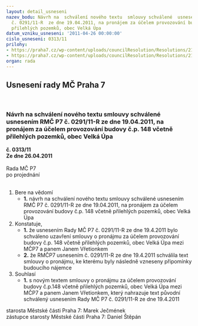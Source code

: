 ```yaml
---
layout: detail_usneseni
nazev_bodu: Návrh na  schválení nového textu  smlouvy schválené  usnesením RMČ P7
  č. 0291/11-R  ze dne 19.04.2011, na pronájem za účelem provozování budovy č.p. 148  včetně
  přilehlých pozemků, obec Velká Úpa
datum_vzniku_usneseni: '2011-04-26 00:00:00'
cislo_usneseni: 0313/11
prilohy:
- https://praha7.cz/wp-content/uploads/councilResolution/Resolutions/21712/22-11-n%c3%a1jemn%c3%ad_smlouva_mc7-v%c5%99etionka.doc
- https://praha7.cz/wp-content/uploads/councilResolution/Resolutions/21712/22-11-usnesenirmc2011041910384185.doc
organ: rada
---
```

<div id="ucUsn_pList" class="usn">
	<span><h2>Usnesení rady MČ Praha 7 </h2>
<br></span><div class="standBody">
<span><h3>Návrh na  schválení nového textu  smlouvy schválené  usnesením RMČ P7 č. 0291/11-R  ze dne 19.04.2011, na pronájem za účelem provozování budovy č.p. 148  včetně přilehlých pozemků, obec Velká Úpa</h3></span><div class="center">
		<strong>č. 0313/11</strong><br>
	</div>
<div class="center">
		<strong>Ze dne 26.04.2011</strong><br><br>
	</div>Rada MČ P7<br> po projednání<br><br><ol>
<li>Bere na vědomí<ul><li>
<strong>1.</strong> návrh na  schválení nového textu  smlouvy schválené  usnesením RMČ P7 č. 0291/11-R  ze dne 19.04.2011, na pronájem za účelem provozování budovy č.p. 148  včetně přilehlých pozemků, obec Velká Úpa</li></ul>
</li>
<li>Konstatuje,<ul>
<li>
<strong>1.</strong> že usnesením Rady MČ P7 č. 0291/11-R ze dne 19.4.2011  bylo schváleno uzavření smlouvy o pronájmu za účelem provozování budovy č.p. 148  včetně přilehlých pozemků, obec Velká Úpa mezi MČP7 a panem Janem Vřetionkem</li>
<li>
<strong>2.</strong> že RMČP7 usnesením  č. 0291/11-R ze dne 19.4.2011 schválila text smlouvy o pronájmu, ke kterému byly následně vzneseny připomínky budoucího nájemce</li>
</ul>
</li>
<li>Souhlasí<ul><li>
<strong>1.</strong> s novým textem smlouvy o pronájmu za  účelem provozování budovy č.p.148  včetně přilehlých pozemků, obec Velká Úpa mezi MČP7 a panem Janem Vřetionkem, který nahrazuje text původní schválený usnesením Rady MČ P7 č. 0291/11-R ze dne 19.4.2011</li></ul>
</li>
</ol>starosta Městské části Praha 7: Marek Ječmének<br>zástupce starosty Městské části Praha 7: Daniel Štěpán 
</div>
</div>